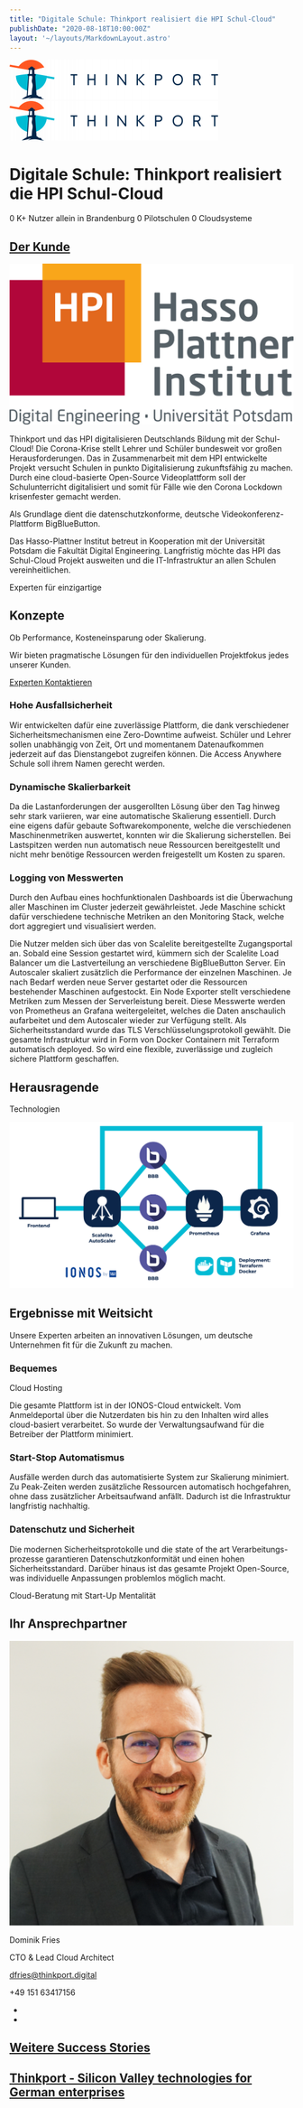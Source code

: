 ```yaml
---
title: "Digitale Schule: Thinkport realisiert die HPI Schul-Cloud"
publishDate: "2020-08-18T10:00:00Z"
layout: '~/layouts/MarkdownLayout.astro'
---
```


 [![Thinkport Logo](images/Logo_horizontral_new-ovavzp5ztqmosy1yz1jrwr9fv5swhtoc0bky3tkc3g.png "Logo Bright Colours")](https://thinkport.digital)[![Thinkport Logo](images/Logo_horizontral_new-ovavzp5ztqmosy1yz1jrwr9fv5swhtoc0bky3tkc3g.png "Logo Bright Colours")](https://thinkport.digital)

# Digitale Schule: Thinkport realisiert die HPI Schul-Cloud

0 K+ Nutzer allein in Brandenburg 0 Pilotschulen 0 Cloudsysteme

## [Der Kunde](https://hpi.de/)

![](images/hpi_logo.jpg)

Thinkport und das HPI digitalisieren Deutschlands Bildung mit der Schul-Cloud! Die Corona-Krise stellt Lehrer und Schüler bundesweit vor großen Herausforderungen. Das in Zusammenarbeit mit dem HPI entwickelte Projekt versucht Schulen in punkto Digitalisierung zukunftsfähig zu machen. Durch eine cloud-basierte Open-Source Videoplattform soll der Schulunterricht digitalisiert und somit für Fälle wie den Corona Lockdown krisenfester gemacht werden. 

Als Grundlage dient die datenschutzkonforme, deutsche Videokonferenz-Plattform BigBlueButton.

Das Hasso-Plattner Institut betreut in Kooperation mit der Universität Potsdam die Fakultät Digital Engineering. Langfristig möchte das HPI das Schul-Cloud Projekt ausweiten und die IT-Infrastruktur an allen Schulen vereinheitlichen. 

Experten für einzigartige

## Konzepte

Ob Performance, Kosteneinsparung oder Skalierung. 

Wir bieten pragmatische Lösungen für den individuellen Projektfokus jedes unserer Kunden.

[Experten Kontaktieren](https://thinkport.digital/kontaktieren)

### Hohe Ausfallsicherheit

Wir entwickelten dafür eine zuverlässige Plattform, die dank verschiedener Sicherheitsmechanismen eine Zero-Downtime aufweist. Schüler und Lehrer sollen unabhängig von Zeit, Ort und momentanem Datenaufkommen jederzeit auf das Dienstangebot zugreifen können. Die Access Anywhere Schule soll ihrem Namen gerecht werden.

### Dynamische Skalierbarkeit

Da die Lastanforderungen der ausgerollten Lösung über den Tag hinweg sehr stark variieren, war eine automatische Skalierung essentiell. Durch eine eigens dafür gebaute Softwarekomponente, welche die verschiedenen Maschinenmetriken auswertet, konnten wir die Skalierung sicherstellen. Bei Lastspitzen werden nun automatisch neue Ressourcen bereitgestellt und nicht mehr benötige Ressourcen werden freigestellt um Kosten zu sparen.

### Logging von Messwerten

Durch den Aufbau eines hochfunktionalen Dashboards ist die Überwachung aller Maschinen im Cluster jederzeit gewährleistet. Jede Maschine schickt dafür verschiedene technische Metriken an den Monitoring Stack, welche dort aggregiert und visualisiert werden.  

Die Nutzer melden sich über das von Scalelite bereitgestellte Zugangsportal an. Sobald eine Session gestartet wird, kümmern sich der Scalelite Load Balancer um die Lastverteilung an verschiedene BigBlueButton Server. Ein Autoscaler skaliert zusätzlich die Performance der einzelnen Maschinen. Je nach Bedarf werden neue Server gestartet oder die Ressourcen bestehender Maschinen aufgestockt. Ein Node Exporter stellt verschiedene Metriken zum Messen der Serverleistung bereit. Diese Messwerte werden von Prometheus an Grafana weitergeleitet, welches die Daten anschaulich aufarbeitet und dem Autoscaler wieder zur Verfügung stellt. Als Sicherheitsstandard wurde das TLS Verschlüsselungsprotokoll gewählt. Die gesamte Infrastruktur wird in Form von Docker Containern mit Terraform automatisch deployed. So wird eine flexible, zuverlässige und zugleich sichere Plattform geschaffen.

## Herausragende  

Technologien

![Schul Cloud HPI Thinkport Digitale Schule](images/HPI-Schema-Final.png)

## Ergebnisse mit Weitsicht

Unsere Experten arbeiten an innovativen Lösungen, um deutsche Unternehmen fit für die Zukunft zu machen.

### Bequemes  

Cloud Hosting

Die gesamte Plattform ist in der IONOS-Cloud entwickelt. Vom Anmeldeportal über die Nutzerdaten bis hin zu den Inhalten wird alles cloud-basiert verarbeitet. So wurde der Verwaltungsaufwand für die Betreiber der Plattform minimiert.

### Start-Stop Automatismus

Ausfälle werden durch das automatisierte System zur Skalierung minimiert. Zu Peak-Zeiten werden zusätzliche Ressourcen automatisch hochgefahren, ohne dass zusätzlicher Arbeitsaufwand anfällt. Dadurch ist die Infrastruktur langfristig nachhaltig.

### Datenschutz und Sicherheit

Die modernen Sicherheitsprotokolle und die state of the art Verarbeitungs-prozesse garantieren Datenschutzkonformität und einen hohen Sicherheitsstandard. Darüber hinaus ist das gesamte Projekt Open-Source, was individuelle Anpassungen problemlos möglich macht.

Cloud-Beratung mit Start-Up Mentalität

## Ihr Ansprechpartner

![Cloud Kafka Consultant Thinkport Cloud](images/Dominik_edited-1024x1024.png)

Dominik Fries

CTO & Lead Cloud Architect

dfries@thinkport.digital

+49 151 63417156

* [](https://de.linkedin.com/in/dominik-fries-497ab7107)
* [](https://www.xing.com/profile/Dominik_Fries5)

## [Weitere Success Stories](https://thinkport.digital/cloud-excellence-workshops)

## [Thinkport - Silicon Valley technologies for German enterprises](https://thinkport.digital/kontaktieren/)
